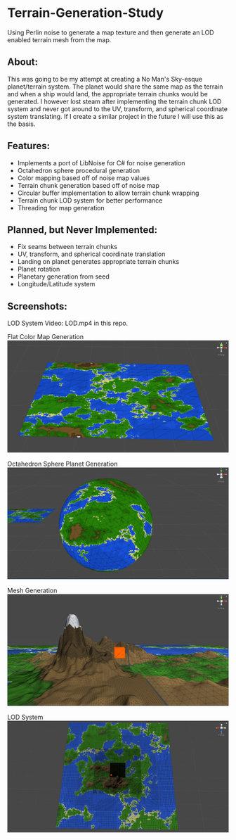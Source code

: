 # Terrain-Generation-Study
Using Perlin noise to generate a map texture and then generate an LOD enabled terrain mesh from the map.

## About:
This was going to be my attempt at creating a No Man's Sky-esque planet/terrain system. The planet would share the same map as the terrain and when a ship would land, the appropriate terrain chunks would be generated. I however lost steam after implementing the terrain chunk LOD system and never got around to the UV, transform, and spherical coordinate system translating. If I create a similar project in the future I will use this as the basis.

## Features:
* Implements a port of LibNoise for C# for noise generation
* Octahedron sphere procedural generation
* Color mapping based off of noise map values
* Terrain chunk generation based off of noise map
* Circular buffer implementation to allow terrain chunk wrapping
* Terrain chunk LOD system for better performance
* Threading for map generation

## Planned, but Never Implemented:
* Fix seams between terrain chunks
* UV, transform, and spherical coordinate translation
* Landing on planet generates appropriate terrain chunks
* Planet rotation
* Planetary generation from seed
* Longitude/Latitude system

## Screenshots:

LOD System Video: LOD.mp4 in this repo.

Flat Color Map Generation
![Map Generation](/Screenshot_Map.PNG)

Octahedron Sphere Planet Generation
![Planet Generation](/Screenshot_Planet.PNG)

Mesh Generation
![Mesh Generation](/Screenshot_Mesh.PNG)

LOD System
![LOD System](/Screenshot_LOD.PNG)
